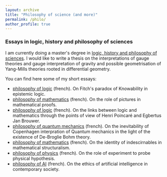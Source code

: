 ```yaml
---
layout: archive
title: "Philosophy of science (and more)"
permalink: /philo/
author_profile: true
---
```


### Essays in logic, history and philosophy of sciences

I am currently doing a master's degree in [logic, history and philosophy of sciences](https://philo.shs-nancy.univ-lorraine.fr/resumes-des-cours-maldelhis-ead).
I would like to write a thesis on the interpretations of gauge theories and gauge interpretation of gravity and possible geometrisation of Yang-Mills theories rooted in differential geometry.

You can find here some of my short essays:
- [philosophy of logic](https://leovacher.github.io/files/philo-logique-appr.pdf) (french). On Fitch's paradox of Knowability in epistemic logic.
- [philosophy of mathematics](https://leovacher.github.io/files/philo-maths_aprr.pdf) (french). On the role of pictures in mathematical proofs.
- [philosophy of logic](https://leovacher.github.io/files/Philosophie_de_la_logique.pdf) (french). On the links between logic and mathematics through the points of view of Henri Poincaré and Egbertus Jan Brouwer.
- [philosophy of quantum mechanics](https://leovacher.github.io/files/BQM.pdf) (french). On the inevitability of Copenhagen interpration of Quantum mechanics in the light of the existence of De-Broglie Bohm theory.
- [philosophy of mathematics](https://leovacher.github.io/files/Philo_maths_Vacher.pdf) (french). On the identity of indescirnables in mathematical structuralism.
- [philosophy of physics](https://leovacher.github.io/files/Devoir_philophy_Vacher.pdf) (french). On the role of experiment to probe physical hypothesis.
- [philosophy of AI](https://leovacher.github.io/files/Philo_IA_Vacher.pdf) (french). On the ethics of artificial intelligence in contemporary society.


